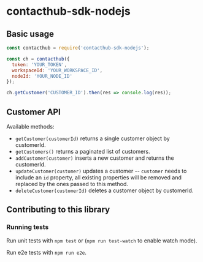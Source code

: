 # contacthub-sdk-nodejs

## Basic usage

```js
const contacthub = require('contacthub-sdk-nodejs');

const ch = contacthub({
  token: 'YOUR_TOKEN',
  workspaceId: 'YOUR_WORKSPACE_ID',
  nodeId: 'YOUR_NODE_ID'
});

ch.getCustomer('CUSTOMER_ID').then(res => console.log(res));
```


## Customer API

Available methods:

* `getCustomer(customerId)` returns a single customer object by customerId.
* `getCustomers()` returns a paginated list of customers.
* `addCustomer(customer)` inserts a new customer and returns the customerId.
* `updateCustomer(customer)` updates a customer -- `customer` needs to include
  an `id` property, all existing properties will be removed and replaced by the
  ones passed to this method.
* `deleteCustomer(customerId)` deletes a customer object by customerId.


## Contributing to this library

### Running tests

Run unit tests with `npm test` or (`npm run test-watch` to enable watch mode).

Run e2e tests with `npm run e2e`.
